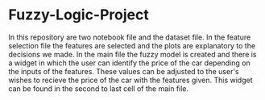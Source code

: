 # Fuzzy-Logic-Project
In this repository are two notebook file and the dataset file.
In the feature selection file the features are selected and the plots are explanatory to the decisions we made.
In the main file the fuzzy model is created and there is a widget in which the user can identify the price of the car depending on the inputs of the features. These values can be adjusted to the user's wishes to recieve the price of the car with the features given.
This widget can be found in the second to last cell of the main file.
